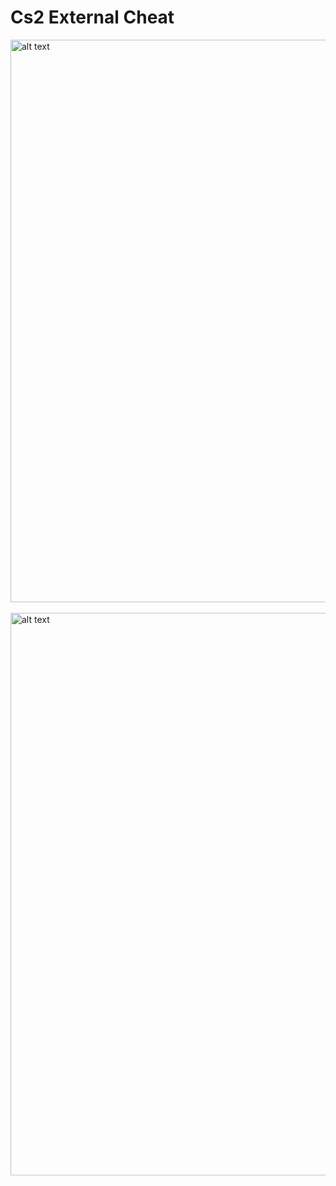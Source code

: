 # Cs2 External Cheat

<img src="https://i.hizliresim.com/sw0kdhk.png" alt="alt text" width="960" height="900"> <br><br>
<img src="https://i.hizliresim.com/qwrxsgz.png" alt="alt text" width="960" height="900"> 
